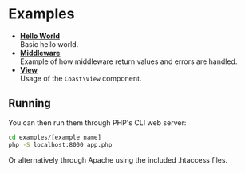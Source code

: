 # Examples

* [**Hello World**](hello-world)  
	Basic hello world.
* [**Middleware**](middleware)  
	Example of how middleware return values and errors are handled.
* [**View**](view)  
	Usage of the `Coast\View` component.

## Running

You can then run them through PHP's CLI web server:

```bash
cd examples/[example name]
php -S localhost:8000 app.php
```

Or alternatively through Apache using the included .htaccess files.